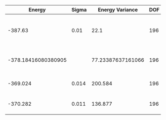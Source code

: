 | Energy              | Sigma | Energy Variance   | DOF | Einf | Method                                  | Reference |
|---------------------|-------|-------------------|-----|------|-----------------------------------------|-----------|
| -387.63             | 0.01  | 22.1              | 196 | 0    | VMC with projected BCS (Z2 spin liquid) | TODO: ask Francesco |
| -378.18416080380905 |       | 77.23387637161066 | 196 | 0    | DMRG (bond dimension = 512)             | TODO: own code (DMRG) |
| -369.024            | 0.014 | 200.584           | 196 | 0    | RBM (alpha = 1)                         | TODO: own code (RBM) |
| -370.282            | 0.011 | 136.877           | 196 | 0    | Jastrow baseline                        | TODO: own code (Jastrow) |
